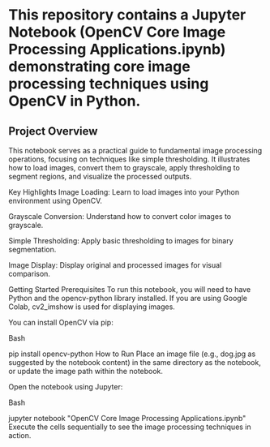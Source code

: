 # This repository contains a Jupyter Notebook (OpenCV Core Image Processing Applications.ipynb) demonstrating core image processing techniques using OpenCV in Python.

Project Overview
-
This notebook serves as a practical guide to fundamental image processing operations, focusing on techniques like simple thresholding. It illustrates how to load images, convert them to grayscale, apply thresholding to segment regions, and visualize the processed outputs.

Key Highlights
Image Loading: Learn to load images into your Python environment using OpenCV.

Grayscale Conversion: Understand how to convert color images to grayscale.

Simple Thresholding: Apply basic thresholding to images for binary segmentation.

Image Display: Display original and processed images for visual comparison.

Getting Started
Prerequisites
To run this notebook, you will need to have Python and the opencv-python library installed. If you are using Google Colab, cv2_imshow is used for displaying images.

You can install OpenCV via pip:

Bash

pip install opencv-python
How to Run
Place an image file (e.g., dog.jpg as suggested by the notebook content) in the same directory as the notebook, or update the image path within the notebook.

Open the notebook using Jupyter:

Bash

jupyter notebook "OpenCV Core Image Processing Applications.ipynb"
Execute the cells sequentially to see the image processing techniques in action.
